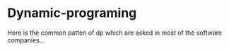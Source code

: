 # Dynamic-programing
Here is the common patten of dp which are asked in most of the software companies...
